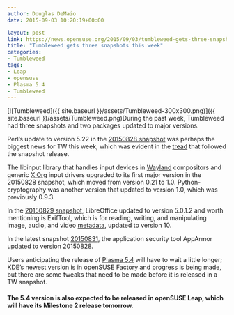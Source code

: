 ```yaml
---
author: Douglas DeMaio
date: 2015-09-03 10:20:19+00:00

layout: post
link: https://news.opensuse.org/2015/09/03/tumbleweed-gets-three-snapshots-this-week/
title: "Tumbleweed gets three snapshots this week"
categories:
- Tumbleweed
tags:
- Leap
- opensuse
- Plasma 5.4
- Tumbleweed
---
```

[![Tumbleweed]({{ site.baseurl }}/assets/Tumbleweed-300x300.png)]({{ site.baseurl }}/assets/Tumbleweed.png)During the past week, Tumbleweed had three snapshots and two packages updated to major versions.

Perl’s update to version 5.22 in the [20150828 snapshot](http://lists.opensuse.org/opensuse-factory/2015-08/msg00746.html) was perhaps the biggest news for TW this week, which was evident in the [tread](http://lists.opensuse.org/opensuse-factory/2015-08/threads4.html) that followed the snapshot release.

The libinput library that handles input devices in [Wayland](http://wayland.freedesktop.org/) compositors and generic [X.Org](http://x.org/) input drivers upgraded to its first major version in the 20150828 snapshot, which moved from version 0.21 to 1.0. Python-cryptography was another version that updated to version 1.0, which was previously 0.9.3.

In the [20150829 snapshot](http://lists.opensuse.org/opensuse-factory/2015-08/msg00766.html), LibreOffice updated to version 5.0.1.2 and worth mentioning is ExifTool, which is for reading, writing, and manipulating image, audio, and video [metadata](https://en.wikipedia.org/wiki/Metadata), updated to version 10.

In the latest snapshot [20150831](http://lists.opensuse.org/opensuse-factory/2015-09/msg00043.html), the application security tool AppArmor updated to version 20150828.

Users anticipating the release of [Plasma 5.4](https://www.kde.org/announcements/plasma-5.3.95.php) will have to wait a little longer; KDE’s newest version is in openSUSE Factory and progress is being made, but there are some tweaks that need to be made before it is released in a TW snapshot.


#### The 5.4 version is also expected to be released in openSUSE Leap, which will have its Milestone 2 release tomorrow.

		
